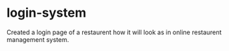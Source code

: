 # login-system
Created a login page of a restaurent how it will look as in online restaurent management system. 
